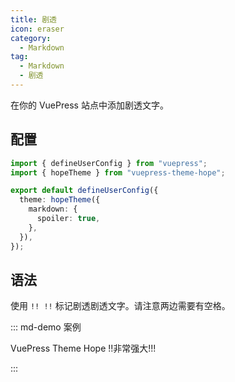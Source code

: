 ```yaml
---
title: 剧透
icon: eraser
category:
  - Markdown
tag:
  - Markdown
  - 剧透
---
```


在你的 VuePress 站点中添加剧透文字。

<!-- more -->

## 配置

```ts {7} title=".vuepress/config.ts"
import { defineUserConfig } from "vuepress";
import { hopeTheme } from "vuepress-theme-hope";

export default defineUserConfig({
  theme: hopeTheme({
    markdown: {
      spoiler: true,
    },
  }),
});
```

## 语法

使用 `!! !!` 标记剧透剧透文字。请注意两边需要有空格。

::: md-demo 案例

VuePress Theme Hope !!非常强大!!!

:::
